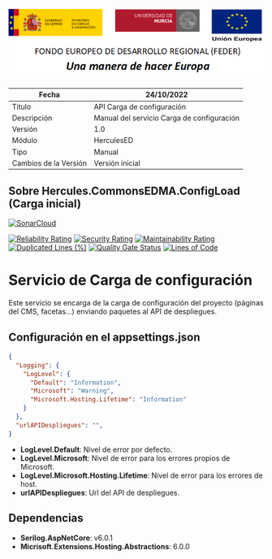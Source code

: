 ![](../../Docs/media/CabeceraDocumentosMD.png)

| Fecha         | 24/10/2022                                                  |
| ------------- | ------------------------------------------------------------ |
|Titulo|API Carga de configuración| 
|Descripción|Manual del servicio Carga de configuración|
|Versión|1.0|
|Módulo|HerculesED|
|Tipo|Manual|
|Cambios de la Versión| Versión inicial |

## Sobre Hercules.CommonsEDMA.ConfigLoad (Carga inicial)

[![SonarCloud](https://sonarcloud.io/images/project_badges/sonarcloud-white.svg)](https://sonarcloud.io/summary/new_code?id=Hercules.CommonsEDMA.ConfigLoad)

[![Reliability Rating](https://sonarcloud.io/api/project_badges/measure?project=Hercules.CommonsEDMA.ConfigLoad&metric=reliability_rating)](https://sonarcloud.io/summary/new_code?id=Hercules.CommonsEDMA.ConfigLoad)
[![Security Rating](https://sonarcloud.io/api/project_badges/measure?project=Hercules.CommonsEDMA.ConfigLoad&metric=security_rating)](https://sonarcloud.io/summary/new_code?id=Hercules.CommonsEDMA.ConfigLoad)
[![Maintainability Rating](https://sonarcloud.io/api/project_badges/measure?project=Hercules.CommonsEDMA.ConfigLoad&metric=sqale_rating)](https://sonarcloud.io/summary/new_code?id=Hercules.CommonsEDMA.ConfigLoad)
[![Duplicated Lines (%)](https://sonarcloud.io/api/project_badges/measure?project=Hercules.CommonsEDMA.ConfigLoad&metric=duplicated_lines_density)](https://sonarcloud.io/summary/new_code?id=Hercules.CommonsEDMA.ConfigLoad)
[![Quality Gate Status](https://sonarcloud.io/api/project_badges/measure?project=Hercules.CommonsEDMA.ConfigLoad&metric=alert_status)](https://sonarcloud.io/summary/new_code?id=Hercules.CommonsEDMA.ConfigLoad)
[![Lines of Code](https://sonarcloud.io/api/project_badges/measure?project=Hercules.CommonsEDMA.ConfigLoad&metric=ncloc)](https://sonarcloud.io/summary/new_code?id=Hercules.CommonsEDMA.ConfigLoad)

# Servicio de Carga de configuración

Este servicio se encarga de la carga de configuración del proyecto (páginas del CMS, facetas...) enviando paquetes al API de despliegues.

## Configuración en el appsettings.json
```json
{
  "Logging": {
    "LogLevel": {
      "Default": "Information",
      "Microsoft": "Warning",
      "Microsoft.Hosting.Lifetime": "Information"
    }
  },
  "urlAPIDespliegues": "",
}
```
- **LogLevel.Default**: Nivel de error por defecto.
- **LogLevel.Microsoft**: Nivel de error para los errores propios de Microsoft.
- **LogLevel.Microsoft.Hosting.Lifetime**: Nivel de error para los errores de host.
- **urlAPIDespliegues**: Url del API de despliegues.

## Dependencias
- **Serilog.AspNetCore**: v6.0.1
- **Micrisoft.Extensions.Hosting.Abstractions**: 6.0.0
